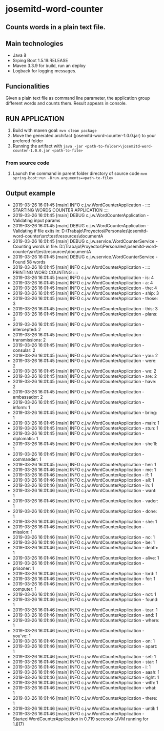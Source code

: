 # josemitd-word-counter
## Counts words in a plain text file.

## Main technologies
* Java 8
* Srping Boot 1.5.19.RELEASE
* Maven 3.3.9 for build, run an deploy
* Logback for logging messages.

## Funcionalities
Given a plain text file as command line parameter, the application group different words and counts them. Result appears in console.

## RUN APPLICATION
1. Build with maven goal: `mvn clean package` 
2. Move the generated archifact (josemitd-word-counter-1.0.0.jar) to your prefered folder
3. Running the artifact with `java -jar <path-to-folder>\josemitd-word-counter-1.0.0.jar <path-to-file>`

### From source code
1. Launch the command in parent folder directory of source code `mvn spring-boot:run -Drun.arguments=<path-to-file>`

## Output example
* 2019-03-26 16:01:45 [main] INFO  c.j.w.WordCounterApplication - :::: STARTING WORDS COUNTER APPLICATION :::: 
* 2019-03-26 16:01:45 [main] DEBUG c.j.w.WordCounterApplication - Validating input params
* 2019-03-26 16:01:45 [main] DEBUG c.j.w.WordCounterApplication - Validating if file exits in: D:\Trabajo\Proyectos\Personales\josemitd-word-counter\src\test\resources\documentA
* 2019-03-26 16:01:45 [main] DEBUG c.j.w.service.WordCounterService - Counting words in file: D:\Trabajo\Proyectos\Personales\josemitd-word-counter\src\test\resources\documentA
* 2019-03-26 16:01:45 [main] DEBUG c.j.w.service.WordCounterService - Found 58 words
* 2019-03-26 16:01:45 [main] INFO  c.j.w.WordCounterApplication - :::: PRINTING WORD COUNTING :::: 
* 2019-03-26 16:01:45 [main] INFO  c.j.w.WordCounterApplication - is: 4
* 2019-03-26 16:01:45 [main] INFO  c.j.w.WordCounterApplication - a: 4
* 2019-03-26 16:01:45 [main] INFO  c.j.w.WordCounterApplication - the: 4
* 2019-03-26 16:01:45 [main] INFO  c.j.w.WordCounterApplication - ship: 3
* 2019-03-26 16:01:45 [main] INFO  c.j.w.WordCounterApplication - those: 3
* 2019-03-26 16:01:45 [main] INFO  c.j.w.WordCounterApplication - this: 3
* 2019-03-26 16:01:45 [main] INFO  c.j.w.WordCounterApplication - plans: 3
* 2019-03-26 16:01:45 [main] INFO  c.j.w.WordCounterApplication - intercepted: 2
* 2019-03-26 16:01:45 [main] INFO  c.j.w.WordCounterApplication - transmissions: 2
* 2019-03-26 16:01:45 [main] INFO  c.j.w.WordCounterApplication - consular: 2
* 2019-03-26 16:01:45 [main] INFO  c.j.w.WordCounterApplication - you: 2
* 2019-03-26 16:01:45 [main] INFO  c.j.w.WordCounterApplication - were: 2
* 2019-03-26 16:01:45 [main] INFO  c.j.w.WordCounterApplication - we: 2
* 2019-03-26 16:01:45 [main] INFO  c.j.w.WordCounterApplication - are: 2
* 2019-03-26 16:01:45 [main] INFO  c.j.w.WordCounterApplication - have: 2
* 2019-03-26 16:01:45 [main] INFO  c.j.w.WordCounterApplication - ambassador: 2
* 2019-03-26 16:01:45 [main] INFO  c.j.w.WordCounterApplication - inform: 1
* 2019-03-26 16:01:45 [main] INFO  c.j.w.WordCounterApplication - bring: 1
* 2019-03-26 16:01:45 [main] INFO  c.j.w.WordCounterApplication - main: 1
* 2019-03-26 16:01:45 [main] INFO  c.j.w.WordCounterApplication - stun: 1
* 2019-03-26 16:01:45 [main] INFO  c.j.w.WordCounterApplication - diplomatic: 1
* 2019-03-26 16:01:45 [main] INFO  c.j.w.WordCounterApplication - she'll: 1
* 2019-03-26 16:01:45 [main] INFO  c.j.w.WordCounterApplication - commander: 1
* 2019-03-26 16:01:45 [main] INFO  c.j.w.WordCounterApplication - her: 1
* 2019-03-26 16:01:46 [main] INFO  c.j.w.WordCounterApplication - me: 1
* 2019-03-26 16:01:46 [main] INFO  c.j.w.WordCounterApplication - if: 1
* 2019-03-26 16:01:46 [main] INFO  c.j.w.WordCounterApplication - all: 1
* 2019-03-26 16:01:46 [main] INFO  c.j.w.WordCounterApplication - in: 1
* 2019-03-26 16:01:46 [main] INFO  c.j.w.WordCounterApplication - want: 1
* 2019-03-26 16:01:46 [main] INFO  c.j.w.WordCounterApplication - vader: 1
* 2019-03-26 16:01:46 [main] INFO  c.j.w.WordCounterApplication - done: 1
* 2019-03-26 16:01:46 [main] INFO  c.j.w.WordCounterApplication - she: 1
* 2019-03-26 16:01:46 [main] INFO  c.j.w.WordCounterApplication - mission: 1
* 2019-03-26 16:01:46 [main] INFO  c.j.w.WordCounterApplication - no: 1
* 2019-03-26 16:01:46 [main] INFO  c.j.w.WordCounterApplication - be: 1
* 2019-03-26 16:01:46 [main] INFO  c.j.w.WordCounterApplication - death: 1
* 2019-03-26 16:01:46 [main] INFO  c.j.w.WordCounterApplication - alive: 1
* 2019-03-26 16:01:46 [main] INFO  c.j.w.WordCounterApplication - prisoner: 1
* 2019-03-26 16:01:46 [main] INFO  c.j.w.WordCounterApplication - lord: 1
* 2019-03-26 16:01:46 [main] INFO  c.j.w.WordCounterApplication - for: 1
* 2019-03-26 16:01:46 [main] INFO  c.j.w.WordCounterApplication - computer: 1
* 2019-03-26 16:01:46 [main] INFO  c.j.w.WordCounterApplication - not: 1
* 2019-03-26 16:01:46 [main] INFO  c.j.w.WordCounterApplication - found: 1
* 2019-03-26 16:01:46 [main] INFO  c.j.w.WordCounterApplication - tear: 1
* 2019-03-26 16:01:46 [main] INFO  c.j.w.WordCounterApplication - and: 1
* 2019-03-26 16:01:46 [main] INFO  c.j.w.WordCounterApplication - where: 1
* 2019-03-26 16:01:46 [main] INFO  c.j.w.WordCounterApplication - you've: 1
* 2019-03-26 16:01:46 [main] INFO  c.j.w.WordCounterApplication - on: 1
* 2019-03-26 16:01:46 [main] INFO  c.j.w.WordCounterApplication - apart: 1
* 2019-03-26 16:01:46 [main] INFO  c.j.w.WordCounterApplication - set: 1
* 2019-03-26 16:01:46 [main] INFO  c.j.w.WordCounterApplication - star: 1
* 2019-03-26 16:01:46 [main] INFO  c.j.w.WordCounterApplication - i: 1
* 2019-03-26 16:01:46 [main] INFO  c.j.w.WordCounterApplication - aaah: 1
* 2019-03-26 16:01:46 [main] INFO  c.j.w.WordCounterApplication - right: 1
* 2019-03-26 16:01:46 [main] INFO  c.j.w.WordCounterApplication - with: 1
* 2019-03-26 16:01:46 [main] INFO  c.j.w.WordCounterApplication - what: 1
* 2019-03-26 16:01:46 [main] INFO  c.j.w.WordCounterApplication - there: 1
* 2019-03-26 16:01:46 [main] INFO  c.j.w.WordCounterApplication - until: 1
* 2019-03-26 16:01:46 [main] INFO  c.j.w.WordCounterApplication - Started WordCounterApplication in 0.719 seconds (JVM running for 1.817)